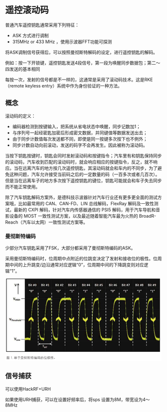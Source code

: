 # 遥控滚动码

普通汽车遥控钥匙通常采用下列特征：
- ASK 方式进行调制
- 315MHz or 433 MHz ，使用示波器FFT功能可探测

将ASK调制信号获得后，可以按照曼彻斯特解码的设定，进行遥控钥匙的解码。

例如：按一下开锁键，遥控钥匙发送4段信号，第一段为唤醒同步数据包；第二～四发送的基本相同

每按一次，发射的信号都是不一样的，这通常是采用了滚动码技术。这是RKE（remote keyless entry）系统中作为身份验证的一种方法。

## 概念

滚动码的定义：
- 编码器检测到按键输入，把系统从省电状态中唤醒，同步记数加1；
- 与序列号一起经密匙加密后形成密文数据，并同键值等数据发送出去；
- 由于同步计数值每次发送都不同，即使是同一按键多次按下也不例外；
- 同步计数自动向前滚动，发送的码字不会再发生。因此被称为滚动码。


当按下钥匙按键时，钥匙会同时发射滚动码和按键指令；汽车里有和钥匙保持同步的滚动码，汽车收到匹配的滚动码时，就会响应相应的按键指令，反之，就不响应。当在远离汽车的地方按几次遥控钥匙，其滚动码就会和车内的不同步，为了避免这种问题，汽车允许接受当前码之后的一定数量的码（一百多次或者几百次）。但是当在远离车子的地方多次按下遥控钥匙的键位，钥匙可能就会和车子失去同步而不能正常使用。

除了汽车钥匙解码方案外，是德科技示波器针对汽车行业还有更多更全面的测试方案哦，比如最常用的 CAN、CAN-FD、LIN 总线解码，FlexRay 解码及一致性测试，最新的 CXPI 解码，针对汽车内传感器通信的 PSI5 解码，用于汽车导航和音影设备的 MOST 一致性测试方案，以及最近随着智能汽车最为火热的 BroadR-Reach（汽车以太网）一致性测试方案等。

### 曼彻斯特编码
少部分汽车钥匙采用了FSK，大部分都采用了曼彻斯特编码的ASK。

采用曼彻斯特编码时，位周期中点附近的位跳变决定了发射和接收位的极性。位周期中间的上升跳变/边沿通常对应逻辑“0”，位周期中间的下降跳变则对应逻辑“1”。

<img src="images/无线/曼彻斯特位极性.png">

## 信号捕获
可以使用HackRF+URH

如果使用URH捕获，可以在设置好频率后，将sps 设置为8M，带宽设为4～8MHz

